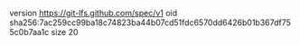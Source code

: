 version https://git-lfs.github.com/spec/v1
oid sha256:7ac259cc99ba18c74823ba44b07cd51fdc6570dd6426b01b367df755c0b7aa1c
size 20
